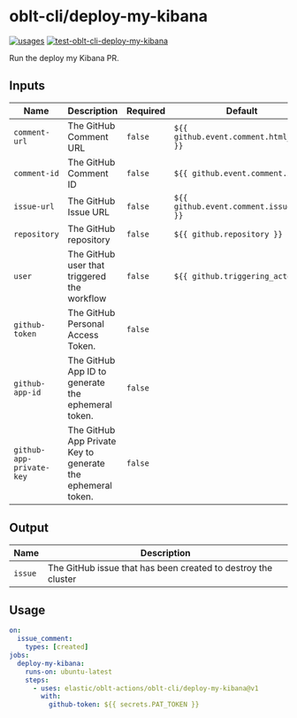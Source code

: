 # <!--name-->oblt-cli/deploy-my-kibana<!--/name-->

[![usages](https://img.shields.io/badge/usages-white?logo=githubactions&logoColor=blue)](https://github.com/search?q=elastic%2Foblt-actions%2Foblt-cli%2Fdeploy-my-kibana+%28path%3A.github%2Fworkflows+OR+path%3A**%2Faction.yml+OR+path%3A**%2Faction.yaml%29&type=code)
[![test-oblt-cli-deploy-my-kibana](https://github.com/elastic/oblt-actions/actions/workflows/test-oblt-cli-deploy-my-kibana.yml/badge.svg?branch=main)](https://github.com/elastic/oblt-actions/actions/workflows/test-oblt-cli-deploy-my-kibana.yml)


<!--description-->
Run the deploy my Kibana PR.
<!--/description-->

## Inputs
<!--inputs-->
| Name                     | Description                                                 | Required | Default                                 |
|--------------------------|-------------------------------------------------------------|----------|-----------------------------------------|
| `comment-url`            | The GitHub Comment URL                                      | `false`  | `${{ github.event.comment.html_url }}`  |
| `comment-id`             | The GitHub Comment ID                                       | `false`  | `${{ github.event.comment.id }}`        |
| `issue-url`              | The GitHub Issue URL                                        | `false`  | `${{ github.event.comment.issue_url }}` |
| `repository`             | The GitHub repository                                       | `false`  | `${{ github.repository }}`              |
| `user`                   | The GitHub user that triggered the workflow                 | `false`  | `${{ github.triggering_actor }}`        |
| `github-token`           | The GitHub Personal Access Token.                           | `false`  | ` `                                     |
| `github-app-id`          | The GitHub App ID to generate the ephemeral token.          | `false`  | ` `                                     |
| `github-app-private-key` | The GitHub App Private Key to generate the ephemeral token. | `false`  | ` `                                     |
<!--/inputs-->

## Output
<!--outputs-->
| Name    | Description                                                   |
|---------|---------------------------------------------------------------|
| `issue` | The GitHub issue that has been created to destroy the cluster |
<!--/outputs-->

## Usage
<!--usage action="elastic/oblt-actions/**" version="env:VERSION"-->
```yaml
on:
  issue_comment:
    types: [created]
jobs:
  deploy-my-kibana:
    runs-on: ubuntu-latest
    steps:
      - uses: elastic/oblt-actions/oblt-cli/deploy-my-kibana@v1
        with:
          github-token: ${{ secrets.PAT_TOKEN }}
```
<!--/usage-->
